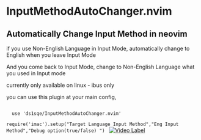 # InputMethodAutoChanger.nvim
## Automatically Change Input Method in neovim
if you use Non-English Language in Input Mode, automatically change to English when you leave Input Mode

And you come back to Input Mode, change to Non-English Language what you used in Input mode

currently only available on linux - ibus only


you can use this plugin at your main config,

<code>
  use 'ds1sqe/InputMethodAutoChanger.nvim' </code>
  
<code>require('imac').setup("Target Language Input Method","Eng Input Method","Debug option(true/false) ") </code>
[![Video Label](http://img.youtube.com/vi/7kj8mwXaZf0/0.jpg)](https://youtu.be/7kj8mwXaZf0?t=0s)

